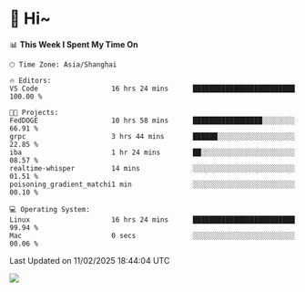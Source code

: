 # 👋 Hi~

<!--START_SECTION:waka-->
📊 **This Week I Spent My Time On** 

```text
🕑︎ Time Zone: Asia/Shanghai

🔥 Editors: 
VS Code                  16 hrs 24 mins      █████████████████████████   100.00 % 

🐱‍💻 Projects: 
FedDOGE                  10 hrs 58 mins      █████████████████░░░░░░░░   66.91 % 
grpc                     3 hrs 44 mins       ██████░░░░░░░░░░░░░░░░░░░   22.85 % 
iba                      1 hr 24 mins        ██░░░░░░░░░░░░░░░░░░░░░░░   08.57 % 
realtime-whisper         14 mins             ░░░░░░░░░░░░░░░░░░░░░░░░░   01.51 % 
poisoning_gradient_matchi1 min               ░░░░░░░░░░░░░░░░░░░░░░░░░   00.10 % 

💻 Operating System: 
Linux                    16 hrs 24 mins      █████████████████████████   99.94 % 
Mac                      0 secs              ░░░░░░░░░░░░░░░░░░░░░░░░░   00.06 % 
```


 Last Updated on 11/02/2025 18:44:04 UTC
<!--END_SECTION:waka-->

![](https://komarev.com/ghpvc/?username=lvdongyi&label=Profile%20views&color=0e75b6&style=flat)

<!---
lvdongyi/lvdongyi is a ✨ special ✨ repository because its `README.md` (this file) appears on your GitHub profile.
You can click the Preview link to take a look at your changes.
--->
